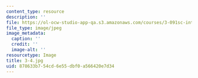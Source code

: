 ```yaml
---
content_type: resource
description: ''
file: https://ol-ocw-studio-app-qa.s3.amazonaws.com/courses/3-091sc-introduction-to-solid-state-chemistry-fall-2010/878633b754cd6e55dbf0a566420e7d34_3-4.jpg
file_type: image/jpeg
image_metadata:
  caption: ''
  credit: ''
  image-alt: ''
resourcetype: Image
title: 3-4.jpg
uid: 878633b7-54cd-6e55-dbf0-a566420e7d34
---
```

